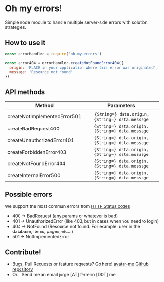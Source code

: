# Oh my errors!

Simple node module to handle multiple server-side errors with solution strategies.

## How to use it

```javascript
const errorHandler = require('oh-my-errors')

const error404 = errorHandler.createNotFoundError404({
  origin: 'PLACE in your application where this error was originated',
  message: 'Resource not found'
})
```

## API methods

| Method   |      Parameters      |
|----------|:-------------------:|
| createNotImplementedError501 |  ```{String=} data.origin, {String=} data.message```  |
| createBadRequest400 |  ```{String=} data.origin,  {String=} data.message```  |
| createUnauthorizedError401 |  ```{String=} data.origin,  {String=} data.message```  |
| createForbiddenError403 |  ```{String=} data.origin,  {String=} data.message```  |
| createNotFoundError404 |  ```{String=} data.origin,  {String=} data.message```  |
| createInternalError500 |  ```{String=} data.origin,  {String=} data.message```  |

## Possible errors

We support the most commun errors from [HTTP Status codes](https://en.wikipedia.org/wiki/List_of_HTTP_status_codes#5xx_Server_error)

* 400 -> BadRequest (any params or whatever is bad)
* 401 -> UnauthorizedError (like 403, but in cases when you need to login)
* 404 -> NotFound (Resource not found. For example: user in the database, items, pages, etc...)
* 501 -> NotImplementedError

## Contribute!

* Bugs, Pull Requests or feature requests? Go here! [avatar-me Github repository](https://github.com/ferreiro/avatar-me/issues)
* Or... Send me an email jorge [AT] ferreiro [DOT] me
